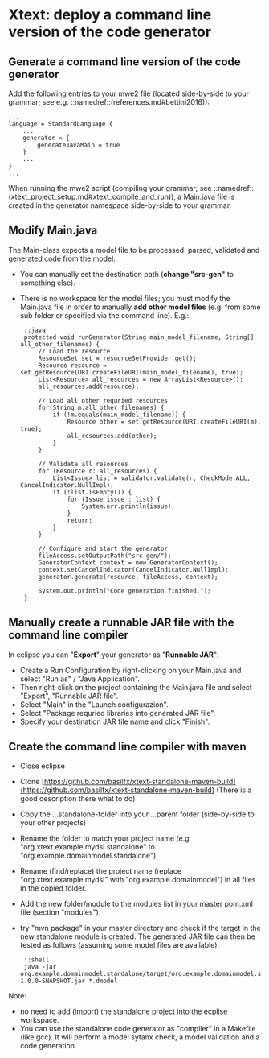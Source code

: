 # Xtext: deploy a command line version of the code generator

## Generate a command line version of the code generator

Add the following entries to your mwe2 file (located side-by-side to your 
grammar; see e.g. ::namedref::(references.md#bettini2016)):
    
    ...
    language = StandardLanguage {
        ...
        generator = {
            generateJavaMain = true
        }
        ...
    }
    ...
    

When running the mwe2 script (compiling your grammar; 
see ::namedref::(xtext_project_setup.md#xtext_compile_and_run)), a Main.java
file is created in the generator namespace side-by-side to your grammar.

## Modify Main.java

The Main-class expects a model file to be processed: parsed, validated and
generated code from the model.

 * You can manually set the destination path (__change "src-gen"__ to something 
    else).
 * There is no workspace for the model files; you must modify the Main.java 
    file in order to manually __add other model files__ (e.g. from some sub folder or 
    specified via the command line). 
    E.g.:


        ::java
        protected void runGenerator(String main_model_filename, String[] all_other_filenames) {
            // Load the resource
            ResourceSet set = resourceSetProvider.get();
            Resource resource = set.getResource(URI.createFileURI(main_model_filename), true);
            List<Resource> all_resources = new ArrayList<Resource>();
            all_resources.add(resource);
        
            // Load all other requried resources
            for(String m:all_other_filenames) {
                if (!m.equals(main_model_filename)) {
                    Resource other = set.getResource(URI.createFileURI(m), true);
                    all_resources.add(other);
                }
            }
    
            // Validate all resources
            for (Resource r: all_resources) {
                List<Issue> list = validator.validate(r, CheckMode.ALL, CancelIndicator.NullImpl);
                if (!list.isEmpty()) {
                    for (Issue issue : list) {
                        System.err.println(issue);
                    }
                    return;
                }
            }
    
            // Configure and start the generator
            fileAccess.setOutputPath("src-gen/");
            GeneratorContext context = new GeneratorContext();
            context.setCancelIndicator(CancelIndicator.NullImpl);
            generator.generate(resource, fileAccess, context);
    
            System.out.println("Code generation finished.");
        }
         

## Manually create a runnable JAR file with the command line compiler

In eclipse you can "__Export__" your generator as "__Runnable JAR__":

 * Create a Run Configuration by right-clicking on your Main.java and select 
    "Run as" / "Java Application".
 * Then right-click on the project containing the Main.java file and select 
    "Export", "Runnable JAR file".
 * Select "Main" in the "Launch configurazion".
 * Select "Package requried libraries into generated JAR file".
 * Specify your destination JAR file name and click "Finish".

## Create the command line compiler with maven

 * Close eclipse 
 * Clone [https://github.com/basilfx/xtext-standalone-maven-build](https://github.com/basilfx/xtext-standalone-maven-build)
   (There is a good description there what to do)
 * Copy the ...standalone-folder into your ...parent folder (side-by-side 
    to your other projects)
 * Rename the folder to match your project name (e.g. 
    "org.xtext.example.mydsl.standalone" to 
    "org.example.domainmodel.standalone")
 * Rename (find/replace) the project name (replace "org.xtext.example.mydsl"
    with "org.example.domainmodel") in all files in the copied folder.
 * Add the new folder/module to the modules list in your master pom.xml file
    (section "modules").
 * try "mvn package" in your master directory and check if the target in
    the new standalone module is created. The generated JAR file can then be 
    tested as follows (assuming some model files are available):
    
        ::shell
        java -jar org.example.domainmodel.standalone/target/org.example.domainmodel.standalone-1.0.0-SNAPSHOT.jar *.dmodel

Note: 
 * no need to add (import) the standalone project into the ecplise 
    workspace.
 * You can use the standalone code generator as "compiler" in a Makefile
    (like gcc). It will perform a model sytanx check, a model validation and a 
    code generation.